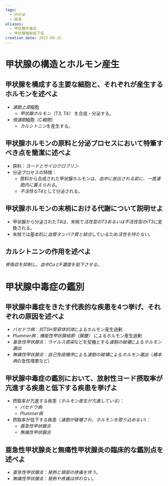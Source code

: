 ```yaml
---
tags:
  - 内分泌
  - 疾患
aliases:
  - 甲状腺中毒症
  - 甲状腺機能低下症
creation_date: 2025-09-25
---
```

# 甲状腺の構造とホルモン産生
## 甲状腺を構成する主要な細胞と、それぞれが産生するホルモンを述べよ
- *濾胞上皮*細胞
	- *甲状腺ホルモン（T3, T4）* を合成・分泌する。
- *傍濾胞*細胞（*C細胞*）
	- *カルシトニン*を産生する。

## 甲状腺ホルモンの原料と分泌プロセスにおいて特筆すべき点を簡潔に述べよ
- 原料：*ヨードとサイログロブリン*
- 分泌プロセスの特徴：
	- 原料から合成された甲状腺ホルモンは、*血中に放出される前に、一度濾胞内に蓄えられる*。
	- *不活性なT4*として分泌される。

## 甲状腺ホルモンの末梢における代謝について説明せよ
- 甲状腺から分泌された*T4*は、末梢で*活性型のT3あるいは不活性型のrT3*に変換される。
- 末梢では基本的に*血漿タンパク質と結合*しているため*活性を持たない*。

## カルシトニンの作用を述べよ
*骨吸収を抑制し、血中CaとP濃度を低下させる。*

# 甲状腺中毒症の鑑別
## 甲状腺中毒症をきたす代表的な疾患を4つ挙げ、それぞれの原因を述べよ
- *バセドウ病*：*抗TSH受容体抗体*によるホルモン産生過剰
- *Plummer病*：*機能性甲状腺結節（腺腫）* によるホルモン産生過剰
- *亜急性甲状腺炎*：*ウイルス感染*などを契機とする*濾胞の破壊*による*ホルモン漏出*
- *無痛性甲状腺炎*：*自己免疫機序*による*濾胞の破壊*による*ホルモン漏出*（*橋本病*の急性増悪など）

## 甲状腺中毒症の鑑別において、放射性ヨード摂取率が亢進する疾患と低下する疾患を挙げよ
- 摂取率が亢進する疾患（*ホルモン産生が亢進している*）：
	- *バセドウ病*
	- *Plummer病*
- 摂取率が低下する疾患（*濾胞が破壊され、ホルモンを取り込めない*）：
	- *亜急性甲状腺炎*
	- *無痛性甲状腺炎*

## 亜急性甲状腺炎と無痛性甲状腺炎の臨床的な鑑別点を述べよ
- *亜急性甲状腺炎*：*発熱と頸部の疼痛を伴う*。
- *無痛性甲状腺炎*：*発熱や疼痛は伴わない*。